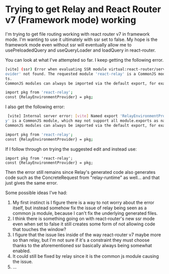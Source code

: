 # Trying to get Relay and React Router v7 (Framework mode) working

I'm trying to get file routing working with react router v7 in framework mode.
I'm wanting to use it ultimately with ssr set to false. My hope is the framework mode even without ssr
will eventually allow me to usePreloadedQuery and useQueryLoader and loadQuery in react-router.

You can look at what I've attempted so far. I keep getting the following error.

```bash
[vite] (ssr) Error when evaluating SSR module virtual:react-router/server-build: [vite] Named export 'RelayEnvironmentPr
ovider' not found. The requested module 'react-relay' is a CommonJS module, which may not support all module.exports as named expor
ts.
CommonJS modules can always be imported via the default export, for example using:

import pkg from 'react-relay';
const {RelayEnvironmentProvider} = pkg;
```

I also get the following error:

```bash
 [vite] Internal server error: [vite] Named export 'RelayEnvironmentProvider' not found. The requested module 'react-rela
y' is a CommonJS module, which may not support all module.exports as named exports.
CommonJS modules can always be imported via the default export, for example using:

import pkg from 'react-relay';
const {RelayEnvironmentProvider} = pkg;
```

If I follow through on trying the suggested edit and instead use:

```tsx
import pkg from 'react-relay';
const {RelayEnvironmentProvider} = pkg;
```

Then the error still remains since Relay's generated code also generates code such as the ConcreteRequest from "relay-runtime" as well... and that just gives the same error.

Some possible ideas I've had:

1. My first instinct is I figure there is a way to not worry about the error itself, but instead somehow fix the issue of relay being seen as a common js module, because I can't fix the underlying generated files.
2. I think there is something going on with react-router's new ssr mode even when set to false it still creates some form of not allowing code that touches the window?
3. I figure that the issue lies inside of the way react-router v7 maybe more so than relay, but I'm not sure if it's a constraint they must choose thanks to the aforementioned ssr basically always being somewhat enabled.
4. It could still be fixed by relay since it is the common js module causing the issue.
5. ...
